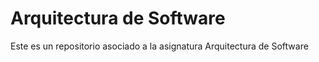 # Arquitectura de Software
Este es un repositorio asociado a la asignatura Arquitectura de Software
